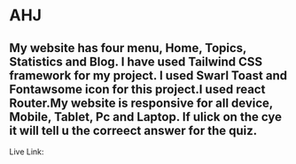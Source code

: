 # AHJ

## My website has four menu, Home, Topics, Statistics and Blog. I have used Tailwind CSS framework for my project. I used Swarl Toast and Fontawsome icon for this project.I used react Router.My website is responsive for all device, Mobile, Tablet, Pc and Laptop. If ulick on the cye it will tell u the correect answer for the quiz.



Live Link:


